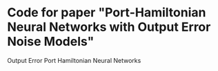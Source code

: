 # Code for paper "Port-Hamiltonian Neural Networks with Output Error Noise Models"
Output Error Port Hamiltonian Neural Networks 
